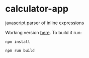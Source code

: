 # calculator-app
javascript parser of inline expressions

Working version [here](http://195.54.162.141/calc2/).
To build it run:

`npm install`

`npm run build`
